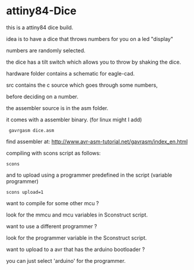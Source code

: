 # attiny84-Dice


this is a attiny84 dice build.

idea is to have a dice that throws numbers for you on a led "display"

numbers are randomly selected.

the dice has a tilt switch which allows you to throw by shaking the dice.


hardware folder contains a schematic for eagle-cad.

src contains the c source which goes through some numbers,

before deciding on a number.


the assembler source is in the asm folder.

it comes with a assembler binary. (for linux might I add)

``` gavrgasm dice.asm```

find assembler at: http://www.avr-asm-tutorial.net/gavrasm/index_en.html

compiling with scons script as follows:

``` scons ```

and to upload using a programmer predefined in the script (variable programmer)

``` scons upload=1 ```


want to compile for some other mcu ?

look for the mmcu and mcu variables in Sconstruct script.

want to use a different programmer ?

look for the programmer variable in the Sconstruct script.

want to upload to a avr that has the arduino bootloader ?

you can just select 'arduino' for the programmer.
